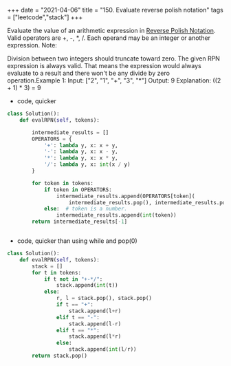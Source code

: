 +++
date = "2021-04-06"
title = "150. Evaluate reverse polish notation"
tags = ["leetcode","stack"]
+++


Evaluate the value of an arithmetic expression in [Reverse Polish Notation](http://en.wikipedia.org/wiki/Reverse_Polish_notation).
Valid operators are +, -, *, /. Each operand may be an integer or another expression.
Note:

 Division between two integers should truncate toward zero.
 The given RPN expression is always valid. That means the expression would always evaluate to a result and there won't be any divide by zero operation.Example 1:
Input: ["2", "1", "+", "3", "*"] Output: 9 Explanation: ((2 + 1) * 3) = 9

- code, quicker
```py
class Solution():
    def evalRPN(self, tokens):

        intermediate_results = []
        OPERATORS = {
            '+': lambda y, x: x + y,
            '-': lambda y, x: x - y,
            '*': lambda y, x: x * y,
            '/': lambda y, x: int(x / y)
        }

        for token in tokens:
            if token in OPERATORS:
                intermediate_results.append(OPERATORS[token](
                    intermediate_results.pop(), intermediate_results.pop()))
            else:  # token is a number.
                intermediate_results.append(int(token))
        return intermediate_results[-1]



```
- code, quicker than using while and pop(0)
```py
class Solution():
    def evalRPN(self, tokens):
        stack = []
        for t in tokens:
            if t not in "+-*/":
                stack.append(int(t))
            else:
                r, l = stack.pop(), stack.pop()
                if t == "+":
                    stack.append(l+r)
                elif t == "-":
                    stack.append(l-r)
                elif t == "*":
                    stack.append(l*r)
                else:
                    stack.append(int(l/r))
        return stack.pop()



```

